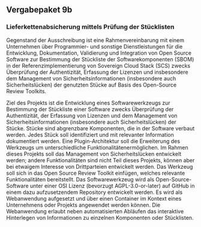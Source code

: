 ## Vergabepaket 9b

### Lieferkettenabsicherung mittels Prüfung der Stücklisten

Gegenstand der Ausschreibung ist eine Rahmenvereinbarung mit einem Unternehmen über Programmier- und sonstige Dienstleistungen für die Entwicklung, Dokumentation, Validierung und Integration von Open Source Software zur Bestimmung der Stückliste der Softwarekomponenten (SBOM) in der Referenzimplementierung von Sovereign Cloud Stack (SCS) zwecks Überprüfung der Authentizität, Erfassung der Lizenzen und insbesondere dem Management von Sicherheitsinformationen (insbesondere auch Sicherheitslücken) der genutzten Stücke auf Basis des Open-Source Review Toolkits.

Ziel des Projekts ist die Entwicklung eines Softwarewerkzeugs zur Bestimmung der Stückliste einer Software zwecks Überprüfung der Authentizität, der Erfassung von Lizenzen und dem Manage­ment von Sicherheitsinformationen (insbesondere auch Sicherheitslücken) der Stücke. Stücke sind abgrenzbare Komponenten, die in der Software verbaut werden. Jedes Stück soll identifiziert und mit relevanter Information dokumentiert werden.
Eine Plugin-Architektur soll die Erweiterung des Werkzeugs um unterschiedliche Funktionalitätenermöglichen. Im Rahmen dieses Projekts soll das Management von Sicherheitslücken entwickelt werden; andere Funktionalitäten sind nicht Teil dieses Projekts, können aber bei etwaigem Inter­esse von Drittparteien entwickelt werden. Das Werkzeug soll sich in das Open Source Review Toolkit einfügen, welches relevante Funktionalitäten bereitstellt.
Das Softwarewerkzeug wird als Open-Source-Software unter einer OSI Lizenz (bevorzugt  AGPL-3.0-or-later) auf GitHub in einem dazu aufzusetzendem Repository entwickelt werden.  Es wird als Webanwendung aufgesetzt und über einen Container im Kontext eines Unternehmens oder Projekts angewendet werden können. Die Webanwendung erlaubt neben automatisierten Abläufen das interaktive Hinterlegen von Informationen zu einzelnen Komponenten oder Stücklisten.
